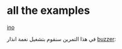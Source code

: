 # all the examples
[ino](https://raw.githubusercontent.com/jeem2/ATTINY/main/Basic/attiny85%20and%20Servo.ino/zip/refs/heads/master)

 في هذا التمرين سنقوم بتشغيل نغمة انذار [buzzer](https://github.com/Syj152al2023/example/blob/all-codes/fgfh.ino):
